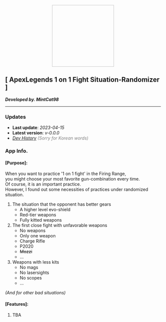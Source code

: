 <p align="center"><img scr="https://user-images.githubusercontent.com/76907376/232702585-45dbd43d-1359-48a9-bffa-8bf6a99bcd89.svg" width="200" height="200"/></p>

## [ ApexLegends 1 on 1 Fight Situation-Randomizer ]
**_Developed by. MintCat98_**

---

### Updates
- **Last update**: _2023-04-15_
- **Latest version**: _v-0.0.0_
- _[Dev History](https://dusty-range-725.notion.site/ApexLegends-1-on-1-Fight-Situation-Randomizer-beb503bcbcc44ff1977fc54b02c5d7a6) <span style="color: #808080">(Sorry for Korean words)</span>_

### App Info.
#### [Purpose]:
When you want to practice '1 on 1 fight' in the Firing Range,<br>
you might choose your most favorite gun-combination every time.<br>
Of course, it is an important practice.<br>
However, I found out some necessities of practices under randomized situation.

1. The situation that the opponent has better gears
	- A higher level evo-shield
	- Red-tier weapons
	- Fully kitted weapons
2. The first close fight with unfavorable weapons
	- No weapons
	- Only one weapon
	- Charge Rifle
	- P2020
	- ~~Mozzi~~
	- ...
3. Weapons with less kits
	- No mags
	- No lasersights
	- No scopes
	- ...

*(And for other bad situations)*

#### [Features]:
1. TBA
